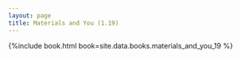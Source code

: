 ```yaml
---
layout: page
title: Materials and You (1.19)
---
```


{%include book.html book=site.data.books.materials_and_you_19 %}